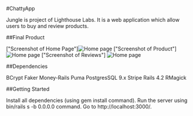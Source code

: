 #ChattyApp

Jungle is project of Lighthouse Labs. It is a web application which allow users to buy and review products. 

##Final Product

["Screenshot of Home Page"]<img src="http://i.imgur.com/1CE3qNd.jpg" alt="Home page" style="max-width:100%;"></a> 
["Screenshot of Product"] <img src="http://i.imgur.com/lPkd07c.png" alt="Home page" style="max-width:100%;"></a>
["Screenshot of Reviews"] <img src="http://i.imgur.com/ESdpGft.png" alt="Home page" style="max-width:100%;"></a>


##Dependencies

BCrypt
Faker
Money-Rails
Puma
PostgresSQL 9.x
Stripe
Rails 4.2
RMagick


##Getting Started

Install all dependencies (using gem install command).
Run the server using bin/rails s -b 0.0.0.0 command.
Go to http://localhost:3000/.